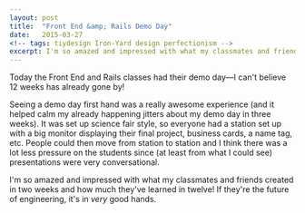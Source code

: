 ```yaml
---
layout: post
title:  "Front End &amp; Rails Demo Day"
date:   2015-03-27
<!-- tags: tiydesign Iron-Yard design perfectionism -->
excerpt: I'm so amazed and impressed with what my classmates and friends created in two weeks and how much they've learned in twelve!
---
```


Today the Front End and Rails classes had their demo day&mdash;I can't believe 12 weeks has already gone by!

Seeing a demo day first hand was a really awesome experience (and it helped calm my already happening jitters about my demo day in three weeks). It was set up science fair style, so everyone had a station set up with a big monitor displaying their final project, business cards, a name tag, etc. People could then move from station to station and I think there was a lot less pressure on the students since (at least from what I could see) presentations were very conversational. 

I'm so amazed and impressed with what my classmates and friends created in two weeks and how much they've learned in twelve! If they're the future of engineering, it's in <em>very</em> good hands.